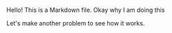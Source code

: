 Hello!
This is a Markdown file.
Okay why I am doing this

Let's make another problem to see how it works.
